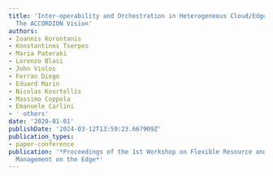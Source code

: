 ```yaml
---
title: 'Inter-operability and Orchestration in Heterogeneous Cloud/Edge Resources:
  The ACCORDION Vision'
authors:
- Ioannis Korontanis
- Konstantinos Tserpes
- Maria Pateraki
- Lorenzo Blasi
- John Violos
- Ferran Diego
- Eduard Marin
- Nicolas Kourtellis
- Massimo Coppola
- Emanuele Carlini
- ' others'
date: '2020-01-01'
publishDate: '2024-03-12T13:59:23.667909Z'
publication_types:
- paper-conference
publication: '*Proceedings of the 1st Workshop on Flexible Resource and Application
  Management on the Edge*'
---
```


